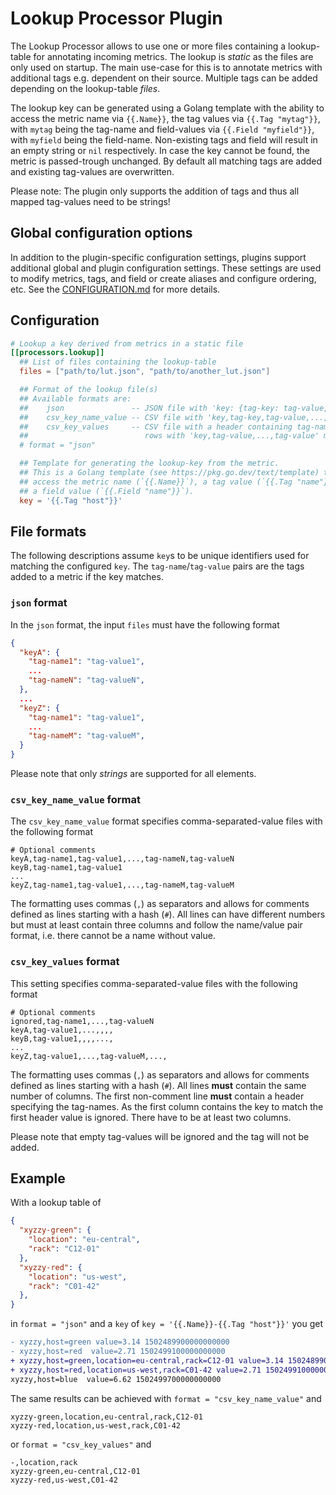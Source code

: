 # Lookup Processor Plugin

The Lookup Processor allows to use one or more files containing a lookup-table
for annotating incoming metrics. The lookup is _static_ as the files are only
used on startup. The main use-case for this is to annotate metrics with
additional tags e.g. dependent on their source. Multiple tags can be added
depending on the lookup-table _files_.

The lookup key can be generated using a Golang template with the ability to
access the metric name via `{{.Name}}`, the tag values via `{{.Tag "mytag"}}`,
with `mytag` being the tag-name and field-values via `{{.Field "myfield"}}`,
with `myfield` being the field-name. Non-existing tags and field will result
in an empty string or `nil` respectively. In case the key cannot be found, the
metric is passed-trough unchanged. By default all matching tags are added and
existing tag-values are overwritten.

Please note: The plugin only supports the addition of tags and thus all mapped
tag-values need to be strings!

## Global configuration options <!-- @/docs/includes/plugin_config.md -->

In addition to the plugin-specific configuration settings, plugins support
additional global and plugin configuration settings. These settings are used to
modify metrics, tags, and field or create aliases and configure ordering, etc.
See the [CONFIGURATION.md][CONFIGURATION.md] for more details.

[CONFIGURATION.md]: ../../../docs/CONFIGURATION.md#plugins

## Configuration

```toml @sample.conf
# Lookup a key derived from metrics in a static file
[[processors.lookup]]
  ## List of files containing the lookup-table
  files = ["path/to/lut.json", "path/to/another_lut.json"]

  ## Format of the lookup file(s)
  ## Available formats are:
  ##    json               -- JSON file with 'key: {tag-key: tag-value, ...}' mapping
  ##    csv_key_name_value -- CSV file with 'key,tag-key,tag-value,...,tag-key,tag-value' mapping
  ##    csv_key_values     -- CSV file with a header containing tag-names and
  ##                          rows with 'key,tag-value,...,tag-value' mappings
  # format = "json"

  ## Template for generating the lookup-key from the metric.
  ## This is a Golang template (see https://pkg.go.dev/text/template) to
  ## access the metric name (`{{.Name}}`), a tag value (`{{.Tag "name"}}`) or
  ## a field value (`{{.Field "name"}}`).
  key = '{{.Tag "host"}}'
```

## File formats

The following descriptions assume `key`s to be unique identifiers used for
matching the configured `key`. The `tag-name`/`tag-value` pairs are the tags
added to a metric if the key matches.

### `json` format

In the `json` format, the input `files` must have the following format

```json
{
  "keyA": {
    "tag-name1": "tag-value1",
    ...
    "tag-nameN": "tag-valueN",
  },
  ...
  "keyZ": {
    "tag-name1": "tag-value1",
    ...
    "tag-nameM": "tag-valueM",
  }
}
```

Please note that only _strings_ are supported for all elements.

### `csv_key_name_value` format

The `csv_key_name_value` format specifies comma-separated-value files with
the following format

```csv
# Optional comments
keyA,tag-name1,tag-value1,...,tag-nameN,tag-valueN
keyB,tag-name1,tag-value1
...
keyZ,tag-name1,tag-value1,...,tag-nameM,tag-valueM
```

The formatting uses commas (`,`) as separators and allows for comments defined
as lines starting with a hash (`#`). All lines can have different numbers but
must at least contain three columns and follow the name/value pair format, i.e.
there cannot be a name without value.

### `csv_key_values` format

This setting specifies comma-separated-value files with the following format

```csv
# Optional comments
ignored,tag-name1,...,tag-valueN
keyA,tag-value1,...,,,,
keyB,tag-value1,,,,...,
...
keyZ,tag-value1,...,tag-valueM,...,
```

The formatting uses commas (`,`) as separators and allows for comments defined
as lines starting with a hash (`#`). All lines __must__ contain the same number
of columns. The first non-comment line __must__ contain a header specifying the
tag-names. As the first column contains the key to match the first header value
is ignored. There have to be at least two columns.

Please note that empty tag-values will be ignored and the tag will not be added.

## Example

With a lookup table of

```json
{
  "xyzzy-green": {
    "location": "eu-central",
    "rack": "C12-01"
  },
  "xyzzy-red": {
    "location": "us-west",
    "rack": "C01-42"
  },
}
```

in `format = "json"` and a `key` of `key = '{{.Name}}-{{.Tag "host"}}'` you get

```diff
- xyzzy,host=green value=3.14 1502489900000000000
- xyzzy,host=red  value=2.71 1502499100000000000
+ xyzzy,host=green,location=eu-central,rack=C12-01 value=3.14 1502489900000000000
+ xyzzy,host=red,location=us-west,rack=C01-42 value=2.71 1502499100000000000
xyzzy,host=blue  value=6.62 1502499700000000000
```

The same results can be achieved with `format = "csv_key_name_value"` and

```csv
xyzzy-green,location,eu-central,rack,C12-01
xyzzy-red,location,us-west,rack,C01-42
```

or `format = "csv_key_values"` and

```csv
-,location,rack
xyzzy-green,eu-central,C12-01
xyzzy-red,us-west,C01-42
```
